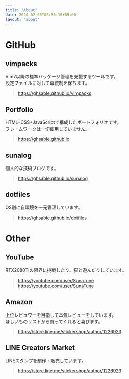 ```yaml
---
title: "About"
date: 2020-02-03T08:36:10+09:00
layout: "about"
---
```


# GitHub
## vimpacks
Vim7以降の標準パッケージ管理を支援するツールです。  
設定ファイルに対して冪統制を保ちます。  
> https://ghsable.github.io/vimpacks

## Portfolio
HTML+CSS+JavaScriptで構成したポートフォリオです。  
フレームワークは一切使用していません。  
> https://ghsable.github.io

## sunalog
個人的な技術ブログです。  
> https://ghsable.github.io/sunalog

## dotfiles
OS別に自環境を一元管理しています。  
> https://ghsable.github.io/dotfiles

# Other
## YouTube
RTX2080Tiの限界に挑戦したり、猫と遊んだりしています。  
> https://youtube.com/user/SunaTune
> https://youtube.com/user/SunaTune

## Amazon
上位レビュワーを目指して本気レビューをしています。  
ほしいものリストから買ってくれると喜びます。  
> https://store.line.me/stickershop/author/1226923

## LINE Creators Market
LINEスタンプを制作・販売しています。  
> https://store.line.me/stickershop/author/1226923

